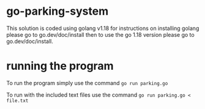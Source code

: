 # go-parking-system
This solution is coded using golang v1.18 for instructions on installing golang please go to go.dev/doc/install then to use the go 1.18 version please go to go.dev/doc/install.

# running the program
To run the program simply use the command
``` go run parking.go ```

To run with the included text files use the command
``` go run parking.go < file.txt ```
